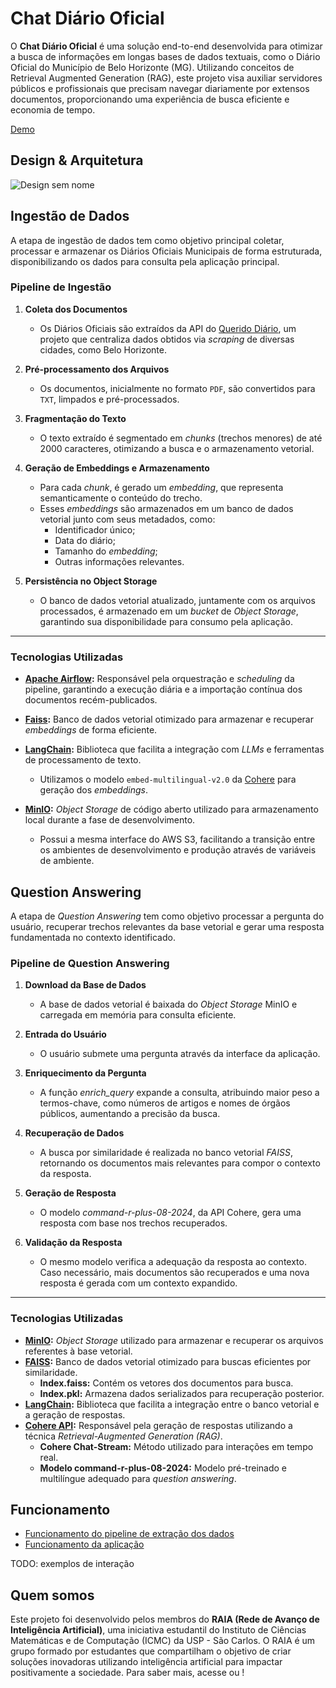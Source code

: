 # Chat Diário Oficial

O **Chat Diário Oficial** é uma solução end-to-end desenvolvida para otimizar a busca de informações em longas bases de dados textuais, como o Diário Oficial do Município de Belo Horizonte (MG). Utilizando conceitos de Retrieval Augmented Generation (RAG), este projeto visa auxiliar servidores públicos e profissionais que precisam navegar diariamente por extensos documentos, proporcionando uma experiência de busca eficiente e economia de tempo.

[Demo](https://github.com/user-attachments/assets/ebe3fcad-f528-42c2-949e-d627202bad7e)

## Design & Arquitetura 
![Design sem nome](https://github.com/user-attachments/assets/26a7d6b0-76c5-4ad6-9bf4-c4b4f204ae81)
## Ingestão de Dados

A etapa de ingestão de dados tem como objetivo principal coletar, processar e armazenar os Diários Oficiais Municipais de forma estruturada, disponibilizando os dados para consulta pela aplicação principal.

### **Pipeline de Ingestão**

1.  **Coleta dos Documentos**
    
    -   Os Diários Oficiais são extraídos da API do [Querido Diário](https://ok.org.br/projetos/querido-diario/), um projeto que centraliza dados obtidos via _scraping_ de diversas cidades, como Belo Horizonte.
2.  **Pré-processamento dos Arquivos**
    
    -   Os documentos, inicialmente no formato `PDF`, são convertidos para `TXT`, limpados e pré-processados.
3.  **Fragmentação do Texto**
    
    -   O texto extraído é segmentado em _chunks_ (trechos menores) de até 2000 caracteres, otimizando a busca e o armazenamento vetorial.
4.  **Geração de Embeddings e Armazenamento**
    
    -   Para cada _chunk_, é gerado um _embedding_, que representa semanticamente o conteúdo do trecho.
    -   Esses _embeddings_ são armazenados em um banco de dados vetorial junto com seus metadados, como:
        -   Identificador único;
        -   Data do diário;
        -   Tamanho do _embedding_;
        -   Outras informações relevantes.
5.  **Persistência no Object Storage**
    
    -   O banco de dados vetorial atualizado, juntamente com os arquivos processados, é armazenado em um _bucket_ de _Object Storage_, garantindo sua disponibilidade para consumo pela aplicação.

----------

### **Tecnologias Utilizadas**

-   **[Apache Airflow](https://airflow.apache.org/):**  Responsável pela orquestração e _scheduling_ da pipeline, garantindo a execução diária e a importação contínua dos documentos recém-publicados.
    
-   **[Faiss](https://ai.meta.com/tools/faiss/):**  Banco de dados vetorial otimizado para armazenar e recuperar _embeddings_ de forma eficiente.
    
-   **[LangChain](https://www.langchain.com/):**  Biblioteca que facilita a integração com _LLMs_ e ferramentas de processamento de texto.
    -   Utilizamos o modelo `embed-multilingual-v2.0` da [Cohere](https://cohere.com/) para geração dos _embeddings_.
-   **[MinIO](https://min.io/):** _Object Storage_ de código aberto utilizado para armazenamento local durante a fase de desenvolvimento.
    
    -   Possui a mesma interface do AWS S3, facilitando a transição entre os ambientes de desenvolvimento e produção através de variáveis de ambiente.

## Question Answering

A etapa de *Question Answering* tem como objetivo processar a pergunta do usuário, recuperar trechos relevantes da base vetorial e gerar uma resposta fundamentada no contexto identificado.

### **Pipeline de Question Answering**

1. **Download da Base de Dados**
    - A base de dados vetorial é baixada do *Object Storage* MinIO e carregada em memória para consulta eficiente.
    
2. **Entrada do Usuário**
    - O usuário submete uma pergunta através da interface da aplicação.
    
3. **Enriquecimento da Pergunta**
    - A função *enrich_query* expande a consulta, atribuindo maior peso a termos-chave, como números de artigos e nomes de órgãos públicos, aumentando a precisão da busca.
    
4. **Recuperação de Dados**
    - A busca por similaridade é realizada no banco vetorial *FAISS*, retornando os documentos mais relevantes para compor o contexto da resposta.
    
5. **Geração de Resposta**
    - O modelo *command-r-plus-08-2024*, da API Cohere, gera uma resposta com base nos trechos recuperados.
    
6. **Validação da Resposta**
    - O mesmo modelo verifica a adequação da resposta ao contexto. Caso necessário, mais documentos são recuperados e uma nova resposta é gerada com um contexto expandido.

---

### **Tecnologias Utilizadas**

- **[MinIO](https://docs.min.io/):** _Object Storage_ utilizado para armazenar e recuperar os arquivos referentes à base vetorial.
- **[FAISS](https://github.com/facebookresearch/faiss/):** Banco de dados vetorial otimizado para buscas eficientes por similaridade.
    - **Index.faiss:** Contém os vetores dos documentos para busca.
    - **Index.pkl:** Armazena dados serializados para recuperação posterior.
- **[LangChain](https://www.langchain.com/):** Biblioteca que facilita a integração entre o banco vetorial e a geração de respostas.
- **[Cohere API](https://cohere.ai/docs):** Responsável pela geração de respostas utilizando a técnica *Retrieval-Augmented Generation (RAG)*.
    - **Cohere Chat-Stream:** Método utilizado para interações em tempo real.
    - **Modelo command-r-plus-08-2024:** Modelo pré-treinado e multilíngue adequado para *question answering*.


## Funcionamento
- [Funcionamento do pipeline de extração dos dados](https://github.com/gruporaia/Chat-Diario-Oficial/tree/main/ingestion/airflow_project)
- [Funcionamento da aplicação](https://github.com/gruporaia/Chat-Diario-Oficial/tree/main/app)

TODO: exemplos de interação

## Quem somos

Este projeto foi desenvolvido pelos membros do **RAIA (Rede de Avanço de Inteligência Artificial)**, uma iniciativa estudantil do Instituto de Ciências Matemáticas e de Computação (ICMC) da USP - São Carlos. O RAIA é um grupo formado por estudantes que compartilham o objetivo de criar soluções inovadoras utilizando inteligência artificial para impactar positivamente a sociedade. Para saber mais, acesse <insta> ou <site>!
